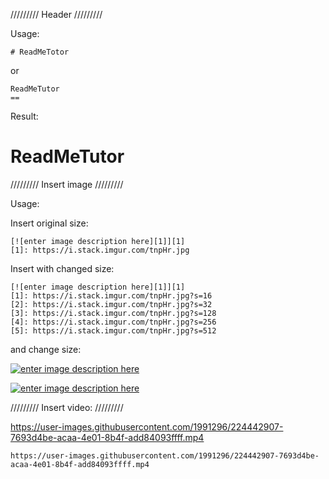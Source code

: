 ///////// Header /////////

Usage:

```
# ReadMeTotor
```

or 

```
ReadMeTutor
==
```

Result:

# ReadMeTutor


///////// Insert image /////////

Usage: 

Insert original size:

```
[![enter image description here][1]][1]
[1]: https://i.stack.imgur.com/tnpHr.jpg
```

Insert with changed size:

```
[![enter image description here][1]][1]
[1]: https://i.stack.imgur.com/tnpHr.jpg?s=16
[2]: https://i.stack.imgur.com/tnpHr.jpg?s=32
[3]: https://i.stack.imgur.com/tnpHr.jpg?s=128
[4]: https://i.stack.imgur.com/tnpHr.jpg?s=256
[5]: https://i.stack.imgur.com/tnpHr.jpg?s=512
```

and change size:

[![enter image description here][2]][2]

[![enter image description here][1]][1]

[1]: https://i.stack.imgur.com/tnpHr.jpg?s=512
[2]: https://i.stack.imgur.com/tnpHr.jpg?s=256

///////// Insert video: /////////

https://user-images.githubusercontent.com/1991296/224442907-7693d4be-acaa-4e01-8b4f-add84093ffff.mp4

```
https://user-images.githubusercontent.com/1991296/224442907-7693d4be-acaa-4e01-8b4f-add84093ffff.mp4
```



